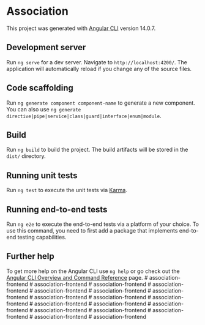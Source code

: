 # Association

This project was generated with [Angular CLI](https://github.com/angular/angular-cli) version 14.0.7.

## Development server

Run `ng serve` for a dev server. Navigate to `http://localhost:4200/`. The application will automatically reload if you change any of the source files.

## Code scaffolding

Run `ng generate component component-name` to generate a new component. You can also use `ng generate directive|pipe|service|class|guard|interface|enum|module`.

## Build

Run `ng build` to build the project. The build artifacts will be stored in the `dist/` directory.

## Running unit tests

Run `ng test` to execute the unit tests via [Karma](https://karma-runner.github.io).

## Running end-to-end tests

Run `ng e2e` to execute the end-to-end tests via a platform of your choice. To use this command, you need to first add a package that implements end-to-end testing capabilities.

## Further help

To get more help on the Angular CLI use `ng help` or go check out the [Angular CLI Overview and Command Reference](https://angular.io/cli) page.
#   a s s o c i a t i o n - f r o n t e n d  
 #   a s s o c i a t i o n - f r o n t e n d  
 #   a s s o c i a t i o n - f r o n t e n d  
 #   a s s o c i a t i o n - f r o n t e n d  
 #   a s s o c i a t i o n - f r o n t e n d  
 #   a s s o c i a t i o n - f r o n t e n d  
 #   a s s o c i a t i o n - f r o n t e n d  
 #   a s s o c i a t i o n - f r o n t e n d  
 #   a s s o c i a t i o n - f r o n t e n d  
 #   a s s o c i a t i o n - f r o n t e n d  
 #   a s s o c i a t i o n - f r o n t e n d  
 #   a s s o c i a t i o n - f r o n t e n d  
 #   a s s o c i a t i o n - f r o n t e n d  
 #   a s s o c i a t i o n - f r o n t e n d  
 #   a s s o c i a t i o n - f r o n t e n d  
 #   a s s o c i a t i o n - f r o n t e n d  
 #   a s s o c i a t i o n - f r o n t e n d  
 #   a s s o c i a t i o n - f r o n t e n d  
 